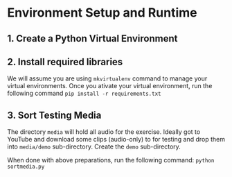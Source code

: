 # Environment Setup and Runtime

## 1. Create a Python Virtual Environment
## 2. Install required libraries
We will assume you are using `mkvirtualenv` command to manage your virtual environments. Once you ativate your virtual environment, run the following command `pip install -r requirements.txt`
## 3. Sort Testing Media
The directory `media` will hold all audio for the exercise. Ideally got to YouTube and download some clips (audio-only) to for testing and drop them into `media/demo` sub-directory. Create the `demo` sub-directory.

When done with above preparations, run the following command: `python sortmedia.py`
